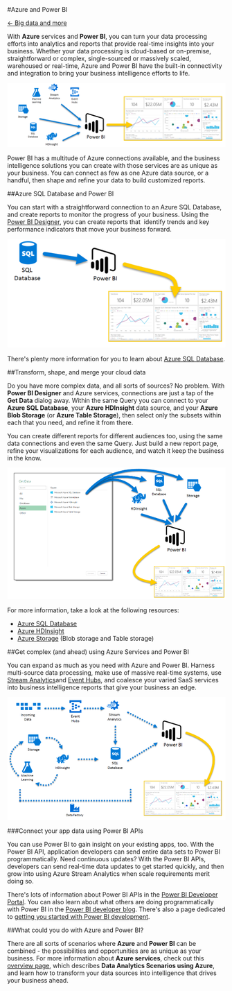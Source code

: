 <properties pageTitle="Azure and Power BI" description="Azure and Power BI" services="powerbi" documentationCenter="" authors="v-anpasi" manager="mblythe" editor=""/>
<tags ms.service="powerbi" ms.devlang="NA" ms.topic="article" ms.tgt_pltfrm="NA" ms.workload="powerbi" ms.date="06/25/2015" ms.author="v-anpasi"/>
#Azure and Power BI

[← Big data and more](https://support.powerbi.com/knowledgebase/topics/88773-big-data-and-more)

With **Azure** services and **Power BI**, you can turn your data processing efforts into analytics and reports that provide real-time insights into your business. Whether your data processing is cloud-based or on-premise, straightforward or complex, single-sourced or massively scaled, warehoused or real-time, Azure and Power BI have the built-in connectivity and integration to bring your business intelligence efforts to life.

![](media/powerbi-azure-and-power-bi/Azure_1.png)

Power BI has a multitude of Azure connections available, and the business intelligence solutions you can create with those services are as unique as your business. You can connect as few as one Azure data source, or a handful, then shape and refine your data to build customized reports.

##Azure SQL Database and Power BI

You can start with a straightforward connection to an Azure SQL Database, and create reports to monitor the progress of your business. Using the [Power BI Designer](https://support.powerbi.com/knowledgebase/articles/471664), you can create reports that  identify trends and key performance indicators that move your business forward.

![](media/powerbi-azure-and-power-bi/Azure_2_SQLtoPBI.png)

There's plenty more information for you to learn about [Azure SQL Database](http://azure.microsoft.com/services/sql-database/).

##Transform, shape, and merge your cloud data

Do you have more complex data, and all sorts of sources? No problem. With **Power BI Designer** and Azure services, connections are just a tap of the **Get Data** dialog away. Within the same Query you can connect to your **Azure SQL Database**, your **Azure HDInsight** data source, and your **Azure Blob Storage** (or **Azure Table Storage**), then select only the subsets within each that you need, and refine it from there.

You can create different reports for different audiences too, using the same data connections and even the same Query. Just build a new report page, refine your visualizations for each audience, and watch it keep the business in the know.

![](media/powerbi-azure-and-power-bi/Azure_3_MultipletoPBI.png)

For more information, take a look at the following resources:

-   [Azure SQL Database](http://azure.microsoft.com/services/sql-database/)
-   [Azure HDInsight](http://azure.microsoft.com/services/hdinsight/)
-   [Azure Storage](http://azure.microsoft.com/services/storage/) (Blob storage and Table storage)

##Get complex (and ahead) using Azure Services and Power BI

You can expand as much as you need with Azure and Power BI. Harness multi-source data processing, make use of massive real-time systems, use [Stream Analytics](http://azure.microsoft.com/services/stream-analytics/)and [Event Hubs](http://azure.microsoft.com/services/event-hubs/), and coalesce your varied SaaS services into business intelligence reports that give your business an edge.

![](media/powerbi-azure-and-power-bi/Azure_4_Complex.png)

###Connect your app data using Power BI APIs

You can use Power BI to gain insight on your existing apps, too. With the Power BI API, application developers can send entire data sets to Power BI programmatically. Need continuous updates? With the Power BI APIs, developers can send real-time data updates to get started quickly, and then grow into using Azure Stream Analytics when scale requirements merit doing so.

There's lots of information about Power BI APIs in the [Power BI Developer Portal](http://dev.powerbi.com/). You can also learn about what others are doing programmatically with Power BI in the [Power BI developer blog](http://blogs.msdn.com/powerbidev). There's also a page dedicated to [getting you started with Power BI development](https://msdn.microsoft.com/library/dn889824.aspx).

##What could you do with Azure and Power BI?

There are all sorts of scenarios where **Azure** and **Power BI** can be combined - the possibilities and opportunities are as unique as your business. For more information about **Azure services**, check out this [overview page](http://go.microsoft.com/fwlink/?LinkId=535031&clcid=0x409), which describes **Data Analytics Scenarios using Azure**, and learn how to transform your data sources into intelligence that drives your business ahead.